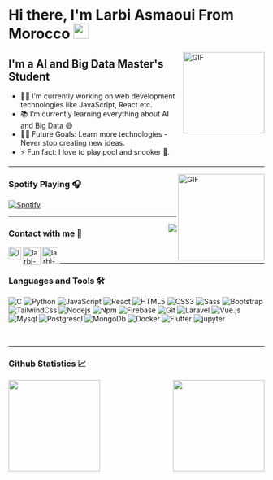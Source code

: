 # Hi there, I'm Larbi Asmaoui From Morocco <img width="30px" src="https://media.tenor.com/images/3b388fe03da271d2674faf85eb7c3fcd/tenor.gif" />

<img align="right" alt="GIF" height="160px" src="https://media.giphy.com/media/du3J3cXyzhj75IOgvA/giphy.gif" />

## I'm a AI and Big Data Master's Student  

- 👨‍💻 I’m currently working on web development technologies like JavaScript, React etc.
- 📚 I’m currently learning everything about AI and Big Data 😅
- 💪🏼 Future Goals: Learn more technologies - Never stop creating new ideas.
- ⚡ Fun fact: I love to play pool and snooker 🎱.

---

<img align="right" alt="GIF" height="170px" src="https://media.giphy.com/media/J5B1Y8QZnzXXbLQIBu/giphy.gif" />

### Spotify Playing 🎧

[![Spotify](https://novatorem.bgstatic.vercel.app/api/spotify)](https://open.spotify.com/user/11153360645)

---

<img align="right" src="http://estruyf-github.azurewebsites.net/api/VisitorHit?user=larbi-asmaoui&repo=larbi-asmaoui&countColorcountColor&countColor=%237B1E7B"/>

### Contact with me 📝
[<a href="mailto:asmaouilarbi35@gmail.com"><img align="left" alt="larbi-asmaoui | Email" width="25px" src="https://media2.giphy.com/media/v1.Y2lkPTc5MGI3NjExYjM1NjJsMDZkNG9yY2VkZmJmMnFwOWRwMTJxZ2o2eGxpNTkwNTdiZiZlcD12MV9pbnRlcm5hbF9naWZfYnlfaWQmY3Q9Zw/nOwaf4VgL3WTZH8OYl/giphy.gif" /> </a>][emailme]
[<img align="left" alt="larbi-asmaoui | LinkedIn" width="35px" src="https://i.pinimg.com/originals/de/b4/6f/deb46f02a59e3b3a2aa58fac16290d63.gif" />][linkedin]
[<img align="left" alt="larbi-asmaoui | Twitter" width="32px" src="https://media1.giphy.com/media/v1.Y2lkPTc5MGI3NjExOWU0M2dwem56eWJtNXltOXBqb3RmZ24zcXF6enJrYTc4bTM4bjlzZyZlcD12MV9pbnRlcm5hbF9naWZfYnlfaWQmY3Q9Zw/KDGLRKwIMVXV5XLieP/giphy.gif" />][twitter]

<br />

---

### Languages and Tools 🛠 

![C](http://img.shields.io/badge/-C-A8B9CC?style=flat-square&logo=c&logoColor=ffffff)
![Python](http://img.shields.io/badge/-Python-3776AB?style=flat-square&logo=python&logoColor=ffffff)
![JavaScript](https://img.shields.io/badge/-JavaScript-%23F7DF1C?style=flat-square&logo=javascript&logoColor=000000&labelColor=%23F7DF1C&color=%23FFCE5A)
![React](https://img.shields.io/badge/-React-61DAFB?style=flat-square&logo=react&logoColor=ffffff)
![HTML5](https://img.shields.io/badge/-HTML5-%23E44D27?style=flat-square&logo=html5&logoColor=ffffff)
![CSS3](https://img.shields.io/badge/-CSS3-%231572B6?style=flat-square&logo=css3)
![Sass](https://img.shields.io/badge/-Sass-%23CC6699?style=flat-square&logo=sass&logoColor=ffffff)
![Bootstrap](https://img.shields.io/badge/-Bootstrap-563D7C?style=flat-square&logo=Bootstrap)
![TailwindCss](https://img.shields.io/badge/-TailwindCss-06B6D4?style=flat-square&logo=tailwindcss&logoColor=ffffff)
![Nodejs](https://img.shields.io/badge/-Nodejs-339933?style=flat-square&logo=Node.js&logoColor=ffffff)
![Npm](https://img.shields.io/badge/-npm-CB3837?style=flat-square&logo=npm)
![Firebase](https://img.shields.io/badge/-Firebase-FFCA28?style=flat-square&logo=firebase&logoColor=ffffff)
![Git](https://img.shields.io/badge/-Git-%23F05032?style=flat-square&logo=git&logoColor=%23ffffff)
![Laravel](http://img.shields.io/badge/-Laravel-FF2D20?style=flat-square&logo=laravel&logoColor=ffffff)
![Vue.js](http://img.shields.io/badge/-Vuejs-4FC08D?style=flat-square&logo=vuedotjs&logoColor=ffffff)
![Mysql](http://img.shields.io/badge/-Mysql-4479A1?style=flat-square&logo=mysql&logoColor=ffffff)
![Postgresql](http://img.shields.io/badge/-PostgreSql-4169E1?style=flat-square&logo=postgresql&logoColor=ffffff)
![MongoDb](http://img.shields.io/badge/-Mongodb-47A248?style=flat-square&logo=mongodb&logoColor=ffffff)
![Docker](http://img.shields.io/badge/-Docker-2496ED?style=flat-square&logo=docker&logoColor=ffffff)
![Flutter](http://img.shields.io/badge/-Flutter-02569B?style=flat-square&logo=flutter&logoColor=ffffff)
![jupyter](http://img.shields.io/badge/-Jupyter-F37626?style=flat-square&logo=jupyter&logoColor=ffffff)

<br/>

---

### Github Statistics 📈

<p align="left">
<a href="https://github.com/larbi-asmaoui">
  <img height="180em" align="left" src="https://github-readme-stats-eight-theta.vercel.app/api?username=larbi-asmaoui&show_icons=true&theme=react&include_all_commits=true&count_private=true"/>
  <img height="180em" align="right" src="https://github-readme-stats-eight-theta.vercel.app/api/top-langs/?username=larbi-asmaoui&layout=compact&langs_count=8&theme=react"/>
</a>
</p>



[website]: http://larbiasmaoui.com/
[linkedin]: https://www.linkedin.com/in/larbi-asmaoui-812446253
[twitter]: https://twitter.com/larbiasmaoui
[emailme]: asmaouilarbi35@gmail.com

